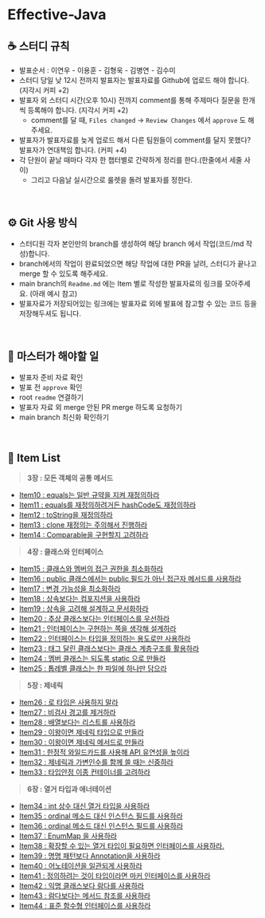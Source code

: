 # Effective-Java

## ☕️ 스터디 규칙
- 발표순서 : 이연우 - 이용훈 - 김형욱 - 김병연 - 김수미 
- 스터디 당일 낮 12시 전까지 발표자는 발표자료를 Github에 업로드 해야 합니다. (지각시 커피 +2)
- 발표자 외 스터디 시간(오후 10시) 전까지 comment를 통해 주제마다 질문을 한개씩 등록해야 합니다. (지각시 커피 +2)
  - comment를 달 때, `Files changed` → `Review Changes` 에서 `approve` 도 해주세요.
- 발표자가 발표자료를 늦게 업로드 해서 다른 팀원들이 comment를 달지 못했다? 발표자가 연대책임 합니다. (커피 +4)
- 각 단원이 끝날 때마다 각자 한 챕터별로 간략하게 정리를 한다.(한줄에서 세줄 사이)
  - 그리고 다음날 실시간으로 룰렛을 돌려 발표자를 정한다.
<br>

## ⚙️ Git 사용 방식
- 스터디원 각자 본인만의 branch를 생성하여 해당 branch 에서 작업(코드/md 작성)합니다.
- branch에서의 작업이 완료되었으면 해당 작업에 대한 PR을 날려, 스터디가 끝나고 merge 할 수 있도록 해주세요.
- main branch의 `Readme.md` 에는 Item 별로 작성한 발표자료의 링크를 모아주세요. (아래 예시 참고)
- 발표자료가 저장되어있는 링크에는 발표자료 외에 발표에 참고할 수 있는 코드 등을 저장해두셔도 됩니다.
<br>

## 📌 마스터가 해야할 일
- 발표자 준비 자료 확인
- 발표 전 `approve` 확인
- root `readme` 연결하기
- 발표자 자료 외 merge 안된 PR merge 하도록 요청하기
- main branch 최신화 확인하기
<br>

## 🍄 Item List
> **3장 : 모든 객체의 공통 메서드** <br>

- [Item10 : equals는 일반 규약을 지켜 재정의하라](https://github.com/Dev-Prison/Effective-Java/blob/main/app/src/main/java/com/programmers/java/chapt3/item10/item10_%EB%B0%9C%ED%91%9C.md)
- [Item11 : equals를 재정의하려거든 hashCode도 재정의하라](https://github.com/Dev-Prison/Effective-Java/blob/main/app/src/main/java/com/programmers/java/chapt3/item11/Item11_equals%EB%A5%BC_%EC%9E%AC%EC%A0%95%EC%9D%98%ED%95%98%EB%A0%A4%EA%B1%B0%EB%93%A0_hashCode%EB%8F%84_%EC%9E%AC%EC%A0%95%EC%9D%98%ED%95%98%EB%9D%BC.md)
- [Item12 : toString을 재정의하라](https://github.com/Dev-Prison/Effective-Java/blob/main/app/src/main/java/com/programmers/java/chapt3/item12/Item12_toString.md)
- [Item13 : clone 재정의는 주의해서 진행하라](https://github.com/Dev-Prison/Effective-Java/tree/main/app/src/main/java/com/programmers/java/chapt3/item13)
- [Item14 : Comparable을 구현할지 고려하라](https://github.com/Dev-Prison/Effective-Java/blob/main/app/src/main/java/com/programmers/java/chapt3/item14/Item14_compareTo.md)

> **4장 : 클래스와 인터페이스** <br>

- [Item15 : 클래스와 멤버의 접근 권한을 최소화하라](https://github.com/Dev-Prison/Effective-Java/blob/main/app/src/main/java/com/programmers/java/chapt4/item15/item15_%ED%81%B4%EB%9E%98%EC%8A%A4%EC%99%80_%EB%A9%A4%EB%B2%84%EC%9D%98_%EC%A0%91%EA%B7%BC%EA%B6%8C%ED%95%9C%EC%9D%84_%EC%B5%9C%EC%86%8C%ED%99%94_%ED%95%98%EB%9D%BC_%EB%B0%9C%ED%91%9C.md)
- [Item16 : public 클래스에서는 public 필드가 아닌 접근자 메서드를 사용하라](https://github.com/Dev-Prison/Effective-Java/blob/main/app/src/main/java/com/programmers/java/chapt4/item16/Item16_public%ED%81%B4%EB%9E%98%EC%8A%A4%EC%97%90%EC%84%9C%EB%8A%94_public%ED%95%84%EB%93%9C%EA%B0%80_%EC%95%84%EB%8B%8C_%EC%A0%91%EA%B7%BC%EC%9E%90%EB%A9%94%EC%84%9C%EB%93%9C%EB%A5%BC_%EC%82%AC%EC%9A%A9%ED%95%98%EB%9D%BC.md)
- [Item17 : 변경 가능성을 최소화하라](https://github.com/Dev-Prison/Effective-Java/blob/main/app/src/main/java/com/programmers/java/chapt4/item17/Item17_%EB%B3%80%EA%B2%BD_%EA%B0%80%EB%8A%A5%EC%84%B1%EC%9D%84_%EC%B5%9C%EC%86%8C%ED%99%94%ED%95%98%EB%9D%BC.md)
- [Item18 : 상속보다는 컴포지션을 사용하라](https://github.com/Dev-Prison/Effective-Java/blob/main/app/src/main/java/com/programmers/java/chapt4/item18/README.md)
- [Item19 : 상속을 고려해 설계하고 문서화하라](https://github.com/Dev-Prison/Effective-Java/blob/main/app/src/main/java/com/programmers/java/chapt4/item19/Item19.md)
- [Item20 : 추상 클래스보다는 인터페이스를 우선하라](https://github.com/Dev-Prison/Effective-Java/blob/main/app/src/main/java/com/programmers/java/chapt4/item20/Item20_%EC%B6%94%EC%83%81%ED%81%B4%EB%9E%98%EC%8A%A4%EB%B3%B4%EB%8B%A4%EB%8A%94_%EC%9D%B8%ED%84%B0%ED%8E%98%EC%9D%B4%EC%8A%A4.md)
- [Item21 : 인터페이스는 구현하는 쪽을 생각해 설계하라](https://github.com/Dev-Prison/Effective-Java/blob/main/app/src/main/java/com/programmers/java/chapt4/item21/Item21_%EC%9D%B8%ED%84%B0%ED%8E%98%EC%9D%B4%EC%8A%A4%EB%8A%94_%EA%B5%AC%ED%98%84%ED%95%98%EB%8A%94_%EC%AA%BD%EC%9D%84_%EC%83%9D%EA%B0%81%ED%95%B4_%EC%84%A4%EA%B3%84%ED%95%98%EB%9D%BC.md)
- [Item22 : 인터페이스는 타입을 정의하는 용도로만 사용하라](https://github.com/Dev-Prison/Effective-Java/blob/main/app/src/main/java/com/programmers/java/chapt4/item22/item22_%EC%9D%B8%ED%84%B0%ED%8E%98%EC%9D%B4%EC%8A%A4%EB%8A%94_%ED%83%80%EC%9E%85%EC%9D%84_%EC%A0%95%EC%9D%98%ED%95%98%EB%8A%94_%EC%9A%A9%EB%8F%84%EB%A1%9C%EB%A7%8C_%EC%82%AC%EC%9A%A9%ED%95%98%EB%9D%BC.md)
- [Item23 : 태그 달린 클래스보다는 클래스 계층구조를 활용하라](app/src/main/java/com/programmers/java/chapt4/item23/README.md)
- [Item24 : 멤버 클래스는 되도록 static 으로 만들라](app/src/main/java/com/programmers/java/chapt4/item24/item24.md)
- [Item25 : 톱레벨 클래스는 한 파일에 하나만 담으라](app/src/main/java/com/programmers/java/chapt4/item25/item25_톱레벨_클래스는_한파일에_하나만_담으라.md)

> **5장 : 제네릭** <br>

- [Item26 : 로 타입은 사용하지 말라](app/src/main/java/com/programmers/java/chapt5/item26/Item26_로_타입은_사용하지_말라.md)
- [Item27 : 비검사 경고를 제거하라](app/src/main/java/com/programmers/java/chapt5/item27/비검사_경고를_제거하라.md)
- [Item28 : 배열보다는 리스트를 사용하라](https://absorbed-cheek-029.notion.site/item28-bcd551fd107648e98794d92be3d3ef5b)
- [Item29 : 이왕이면 제네릭 타입으로 만들라](https://github.com/Dev-Prison/Effective-Java/blob/main/app/src/main/java/com/programmers/java/chapt5/item29/item29.md)
- [Item30 : 이왕이면 제네릭 메서드로 만들라](https://github.com/Dev-Prison/Effective-Java/blob/ynoolee/app/src/main/java/com/programmers/java/chapt5/item30/item30_%EC%9D%B4%EC%99%95%EC%9D%B4%EB%A9%B4_%EC%A0%9C%EB%84%A4%EB%A6%AD_%EB%A9%94%EC%84%9C%EB%93%9C%EB%A1%9C_%EB%A7%8C%EB%93%A4%EB%9D%BC.md)
- [Item31 : 한정적 와일드카드를 사용해 API 유연성을 높이라](https://github.com/Dev-Prison/Effective-Java/blob/0e660de3fd673b636cce15fcf49fa4d19ea106e3/app/src/main/java/com/programmers/java/chapt5/item31/Item31%20-%ED%95%9C%EC%A0%95%EC%A0%81%20%EC%99%80%EC%9D%BC%EB%93%9C%EC%B9%B4%EB%93%9C%EB%A5%BC%20%EC%82%AC%EC%9A%A9%ED%95%B4%20API%20%EC%9C%A0%EC%97%B0%EC%84%B1%EC%9D%84%20%EB%86%92%EC%9D%B4%EB%9D%BC.md)
- [Item32 : 제네릭과 가변인수를 함께 쓸 때는 신중하라](https://github.com/Dev-Prison/Effective-Java/blob/main/app/src/main/java/com/programmers/java/chapt5/item32/Item32_%EC%A0%9C%EB%84%A4%EB%A6%AD%EA%B3%BC_%EA%B0%80%EB%B3%80%EC%9D%B8%EC%88%98%EB%A5%BC_%ED%95%A8%EA%BB%98_%EC%93%B8_%EB%95%8C%EB%8A%94_%EC%8B%A0%EC%A4%91%ED%95%98%EB%9D%BC.md)
- [Item33 : 타입안정 이종 컨테이너를 고려하라](https://github.com/Dev-Prison/Effective-Java/blob/main/app/src/main/java/com/programmers/java/chapt5/item33/README.md)

> **6장 : 열거 타입과 애너테이션** <br>

- [Item34 : int 상수 대신 열거 타입을 사용하라](https://github.com/Dev-Prison/Effective-Java/blob/main/app/src/main/java/com/programmers/java/chapt6/item34.md)
- [Item35 : ordinal 메소드 대신 인스턴스 필드를 사용하라](https://github.com/Dev-Prison/Effective-Java/blob/main/app/src/main/java/com/programmers/java/chapt6/item35/item35_ordinal_%EB%A9%94%EC%86%8C%EB%93%9C_%EB%8C%80%EC%8B%A0_%EC%9D%B8%EC%8A%A4%ED%84%B4%EC%8A%A4_%ED%95%84%EB%93%9C%EB%A5%BC_%EC%82%AC%EC%9A%A9%ED%95%98%EB%9D%BC.md)
- [Item36 : ordinal 메소드 대신 인스턴스 필드를 사용하라](app/src/main/java/com/programmers/java/chapt6/item36/Item36_비트_필드_대신_EnumSet을_사용하라.md)
- [Item37 : EnumMap 을 사용하라](app/src/main/java/com/programmers/java/chapt6/item37/item37_EnumMap을_사용하라.md)
- [Item38 : 확장할 수 있는 열거 타입이 필요하면 인터페이스를 사용하라.](app/src/main/java/com/programmers/java/chapt6/item38/README.md)
- [Item39 : 명명 패턴보다 Annotation을 사용하라](https://github.com/Dev-Prison/Effective-Java/blob/main/app/src/main/java/com/programmers/java/chapt6/item39.md)
- [Item40 : 어노테이션을 일관되게 사용하라](https://github.com/Dev-Prison/Effective-Java/blob/main/app/src/main/java/com/programmers/java/chapt6/item40/Override_%EC%96%B4%EB%85%B8%ED%85%8C%EC%9D%B4%EC%85%98%EC%9D%84_%EC%9D%BC%EA%B4%80%EB%90%98%EA%B2%8C_%EC%82%AC%EC%9A%A9%ED%95%98%EB%9D%BC.md)
- [Item41 : 정의하려는 것이 타입이라면 마커 인터페이스를 사용하라](https://velog.io/@yhlee9753/%EC%9D%B4%ED%8E%99%ED%8B%B0%EB%B8%8C%EC%9E%90%EB%B0%94-item41.-%EC%A0%95%EC%9D%98%ED%95%98%EB%A0%A4%EB%8A%94-%EA%B2%83%EC%9D%B4-%ED%83%80%EC%9E%85%EC%9D%B4%EB%9D%BC%EB%A9%B4-%EB%A7%88%EC%BB%A4-%EC%9D%B8%ED%84%B0%ED%8E%98%EC%9D%B4%EC%8A%A4%EB%A5%BC-%EC%82%AC%EC%9A%A9%ED%95%98%EB%9D%BC)
- [Item42 : 익명 클래스보다 람다를 사용하라](https://morning-paprika-8fa.notion.site/Item42-badd9f20079c4286947ed7843eca011f)
- [Item43 : 람다보다는 메서드 참조를 사용하라](https://absorbed-cheek-029.notion.site/Item-43-380ddf5f9cac4005954f11ffd966f72b)
- [Item44 : 표준 함수형 인터페이스를 사용하라](https://www.notion.so/DAY13-feat-09f5b930d8214104846a69b2d71174d6)
